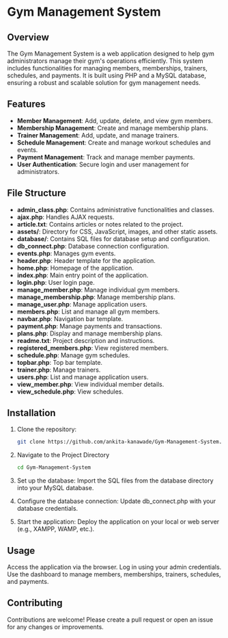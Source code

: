 # Gym Management System

## Overview

The Gym Management System is a web application designed to help gym administrators manage their gym's operations efficiently. This system includes functionalities for managing members, memberships, trainers, schedules, and payments. It is built using PHP and a MySQL database, ensuring a robust and scalable solution for gym management needs.

## Features

- **Member Management**: Add, update, delete, and view gym members.
- **Membership Management**: Create and manage membership plans.
- **Trainer Management**: Add, update, and manage trainers.
- **Schedule Management**: Create and manage workout schedules and events.
- **Payment Management**: Track and manage member payments.
- **User Authentication**: Secure login and user management for administrators.

## File Structure

- **admin_class.php**: Contains administrative functionalities and classes.
- **ajax.php**: Handles AJAX requests.
- **article.txt**: Contains articles or notes related to the project.
- **assets/**: Directory for CSS, JavaScript, images, and other static assets.
- **database/**: Contains SQL files for database setup and configuration.
- **db_connect.php**: Database connection configuration.
- **events.php**: Manages gym events.
- **header.php**: Header template for the application.
- **home.php**: Homepage of the application.
- **index.php**: Main entry point of the application.
- **login.php**: User login page.
- **manage_member.php**: Manage individual gym members.
- **manage_membership.php**: Manage membership plans.
- **manage_user.php**: Manage application users.
- **members.php**: List and manage all gym members.
- **navbar.php**: Navigation bar template.
- **payment.php**: Manage payments and transactions.
- **plans.php**: Display and manage membership plans.
- **readme.txt**: Project description and instructions.
- **registered_members.php**: View registered members.
- **schedule.php**: Manage gym schedules.
- **topbar.php**: Top bar template.
- **trainer.php**: Manage trainers.
- **users.php**: List and manage application users.
- **view_member.php**: View individual member details.
- **view_schedule.php**: View schedules.

## Installation

1. Clone the repository:
   ```bash
   git clone https://github.com/ankita-kanawade/Gym-Management-System.git
   
2. Navigate to the Project Directory
   ```bash
   cd Gym-Management-System

3. Set up the database:
Import the SQL files from the database directory into your MySQL database.

4. Configure the database connection:
Update db_connect.php with your database credentials.

5. Start the application:
Deploy the application on your local or web server (e.g., XAMPP, WAMP, etc.).

## Usage
Access the application via the browser.
Log in using your admin credentials.
Use the dashboard to manage members, memberships, trainers, schedules, and payments.

## Contributing
Contributions are welcome! Please create a pull request or open an issue for any changes or improvements.
